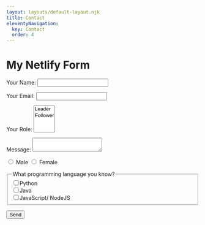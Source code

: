 ```yaml
---
layout: layouts/default-layout.njk
title: Contact
eleventyNavigation:
  key: Contact
  order: 4
---
```

   <h1 class="text-center">My Netlify Form</h1>
<div class="d-flex justify-content-center mx-auto mh-100m" >
  <form  name="contact" method="POST" data-netlify="true">
  <p>
    <label for="name">Your Name: <input type="text" name="name" id="name" required /></label>   
  </p>
  <p>
    <label for="email">Your Email: <input type="email" name="email" id="email" required/></label>
  </p>
  <p>
    <label for="role">Your Role: <select id="role" name="role[]" multiple>
      <option value="leader">Leader</option>
      <option value="follower">Follower</option>
    </select></label>
  </p>
  <p>
    <label for="msg">Message: <textarea id="msg" name="message"></textarea></label>
  </p>
    <p>
      <input type="radio" name="gender" id="male" value="male">
      <label for="male">Male</label>
      <input type="radio" name="gender" id="female" value="female">
      <label for="female">Female</label>
  </p>
  <p>
    <fieldset>      
      <legend>What programming language you know?</legend>      
      <input type="checkbox" name="language" value="Python">Python<br>      
      <input type="checkbox" name="language" value="Java">Java<br>      
      <input type="checkbox" name="language" value="JS_Node">JavaScript/ NodeJS<br>      
  </fieldset>      
  <p>
    <button type="submit">Send</button>
  </p>
</form>
</div>